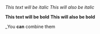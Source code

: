 *This text will be italic*
_This will also be italic_

**This text will be bold**
__This will also be bold__

_You **can** combine them
